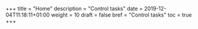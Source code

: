 +++
title = "Home"
description = "Control tasks"
date = 2019-12-04T11:18:11+01:00
weight = 10
draft = false
bref = "Control tasks"
toc = true
+++
